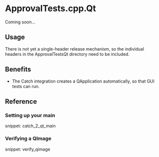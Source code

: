 # ApprovalTests.cpp.Qt

Coming soon...

## Usage

There is not yet a single-header release mechanism, so the individual headers in the ApprovalTestsQt directory need to be included.

## Benefits

* The Catch integration creates a QApplication automatically, so that GUI tests can run.

## Reference

### Setting up your main

snippet: catch_2_qt_main

### Verifying a QImage

snippet: verify_qimage
